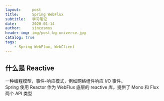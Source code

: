 ```yaml
---
layout:     post
title:      Spring WebFlux
subtitle:   学习笔记
date:       2020-01-14
author:     sincosmos
header-img: img/post-bg-universe.jpg
catalog: true
tags:
    - Spring WebFlux, WebClient
---  
```


## 什么是 Reactive
一种编程模型，事件-响应模式，例如网络组件响应 I/O 事件。  
Spring 使用 Reactor 作为 WebFlux 底层的 reactive 库，提供了 Mono 和 Flux 两个 API 类型
  





